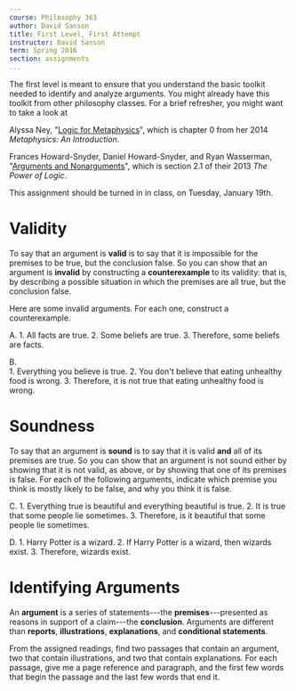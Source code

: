 ```yaml
---
course: Philosophy 363
author: David Sanson
title: First Level, First Attempt
instructor: David Sanson
term: Spring 2016
section: assignments
...
```


The first level is meant to ensure that you understand the basic toolkit
needed to identify and analyze arguments. You might already have this
toolkit from other philosophy classes. For a brief refresher, you might
want to take a look at

Alyssa Ney, "[Logic for
    Metaphysics](/363rn/ney-logic-for-metaphysics.pdf)", which is
    chapter 0 from her 2014 *Metaphysics: An Introduction*.

Frances Howard-Snyder, Daniel Howard-Snyder, and Ryan Wasserman,
    "[Arguments and Nonarguments](/363rn/howard-snyder-arguments.pdf)", which
    is section 2.1 of their 2013 *The Power of Logic*.

This assignment should be turned in in class, on Tuesday, January 19th.

Validity
========

To say that an argument is **valid** is to say that it is impossible for
the premises to be true, but the conclusion false. So you can show that
an argument is **invalid** by constructing a **counterexample** to its
validity: that is, by describing a possible situation in which the
premises are all true, but the conclusion false.

Here are some invalid arguments. For each one, construct a
counterexample.

A. 
    1.  All facts are true. 
    2.  Some beliefs are true. 
    3. Therefore, some beliefs are facts.

B.  
    1. Everything you believe is true. 
    2. You don't believe that eating unhealthy food is wrong. 
    3. Therefore, it is not true that eating unhealthy food is wrong.

Soundness
=========

To say that an argument is **sound** is to say that it is valid **and**
all of its premises are true. So you can show that an argument is not
sound either by showing that it is not valid, as above, or by showing
that one of its premises is false. For each of the following arguments,
indicate which premise you think is mostly likely to be false, and why
you think it is false.

C.  1.  Everything true is beautiful and everything beautiful is true.
    2.  It is true that some people lie sometimes.
    3.  Therefore, is it beautiful that some people lie sometimes.

D.  1.  Harry Potter is a wizard.
    2.  If Harry Potter is a wizard, then wizards exist.
    3.  Therefore, wizards exist.

Identifying Arguments
=====================

An **argument** is a series of statements---the **premises**---presented as
reasons in support of a claim---the **conclusion**. Arguments are different
than **reports**, **illustrations**, **explanations**, and **conditional
statements**.

From the assigned readings, find two passages that contain an argument,
two that contain illustrations, and two that contain explanations. For
each passage, give me a page reference and paragraph, and the first few
words that begin the passage and the last few words that end it.
